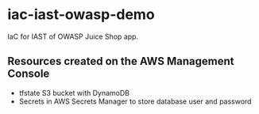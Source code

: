 # iac-iast-owasp-demo
IaC for IAST of OWASP Juice Shop app.

## Resources created on the AWS Management Console
- tfstate S3 bucket with DynamoDB 
- Secrets in AWS Secrets Manager to store database user and password
